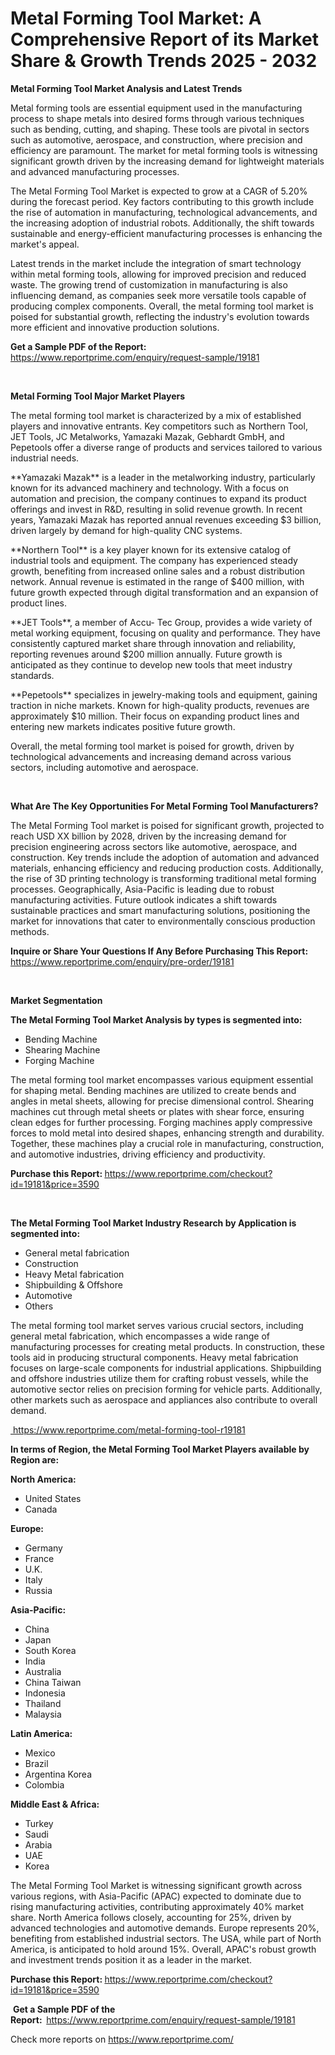 <p><h1>Metal Forming Tool Market: A Comprehensive Report of its Market Share & Growth Trends 2025 - 2032</h1></p><p><strong>Metal Forming Tool Market Analysis and Latest Trends</strong></p>
<p><p>Metal forming tools are essential equipment used in the manufacturing process to shape metals into desired forms through various techniques such as bending, cutting, and shaping. These tools are pivotal in sectors such as automotive, aerospace, and construction, where precision and efficiency are paramount. The market for metal forming tools is witnessing significant growth driven by the increasing demand for lightweight materials and advanced manufacturing processes.</p><p>The Metal Forming Tool Market is expected to grow at a CAGR of 5.20% during the forecast period. Key factors contributing to this growth include the rise of automation in manufacturing, technological advancements, and the increasing adoption of industrial robots. Additionally, the shift towards sustainable and energy-efficient manufacturing processes is enhancing the market's appeal.</p><p>Latest trends in the market include the integration of smart technology within metal forming tools, allowing for improved precision and reduced waste. The growing trend of customization in manufacturing is also influencing demand, as companies seek more versatile tools capable of producing complex components. Overall, the metal forming tool market is poised for substantial growth, reflecting the industry's evolution towards more efficient and innovative production solutions.</p></p>
<p><strong>Get a Sample PDF of the Report:&nbsp;</strong> <a href="https://www.reportprime.com/enquiry/request-sample/19181?utm_campaign=3098&utm_medium=2&utm_source=Github&utm_content=ia&utm_term=19032025&utm_id=metal-forming-tool">https://www.reportprime.com/enquiry/request-sample/19181</a></p>
<p>&nbsp;</p>
<p><strong>Metal Forming Tool Major Market Players</strong></p>
<p><p>The metal forming tool market is characterized by a mix of established players and innovative entrants. Key competitors such as Northern Tool, JET Tools, JC Metalworks, Yamazaki Mazak, Gebhardt GmbH, and Pepetools offer a diverse range of products and services tailored to various industrial needs.</p><p>**Yamazaki Mazak** is a leader in the metalworking industry, particularly known for its advanced machinery and technology. With a focus on automation and precision, the company continues to expand its product offerings and invest in R&D, resulting in solid revenue growth. In recent years, Yamazaki Mazak has reported annual revenues exceeding $3 billion, driven largely by demand for high-quality CNC systems.</p><p>**Northern Tool** is a key player known for its extensive catalog of industrial tools and equipment. The company has experienced steady growth, benefiting from increased online sales and a robust distribution network. Annual revenue is estimated in the range of $400 million, with future growth expected through digital transformation and an expansion of product lines.</p><p>**JET Tools**, a member of Accu- Tec Group, provides a wide variety of metal working equipment, focusing on quality and performance. They have consistently captured market share through innovation and reliability, reporting revenues around $200 million annually. Future growth is anticipated as they continue to develop new tools that meet industry standards.</p><p>**Pepetools** specializes in jewelry-making tools and equipment, gaining traction in niche markets. Known for high-quality products, revenues are approximately $10 million. Their focus on expanding product lines and entering new markets indicates positive future growth.</p><p>Overall, the metal forming tool market is poised for growth, driven by technological advancements and increasing demand across various sectors, including automotive and aerospace.</p></p>
<p>&nbsp;</p>
<p><strong>What Are The Key Opportunities For Metal Forming Tool Manufacturers?</strong></p>
<p><p>The Metal Forming Tool market is poised for significant growth, projected to reach USD XX billion by 2028, driven by the increasing demand for precision engineering across sectors like automotive, aerospace, and construction. Key trends include the adoption of automation and advanced materials, enhancing efficiency and reducing production costs. Additionally, the rise of 3D printing technology is transforming traditional metal forming processes. Geographically, Asia-Pacific is leading due to robust manufacturing activities. Future outlook indicates a shift towards sustainable practices and smart manufacturing solutions, positioning the market for innovations that cater to environmentally conscious production methods.</p></p>
<p><strong>Inquire or Share Your Questions If Any Before Purchasing This Report:</strong> <a href="https://www.reportprime.com/enquiry/pre-order/19181?utm_campaign=3098&utm_medium=2&utm_source=Github&utm_content=ia&utm_term=19032025&utm_id=metal-forming-tool">https://www.reportprime.com/enquiry/pre-order/19181</a></p>
<p>&nbsp;</p>
<p><strong>Market Segmentation</strong></p>
<p><strong>The Metal Forming Tool Market Analysis by types is segmented into:</strong></p>
<p><ul><li>Bending Machine</li><li>Shearing Machine</li><li>Forging Machine</li></ul></p>
<p><p>The metal forming tool market encompasses various equipment essential for shaping metal. Bending machines are utilized to create bends and angles in metal sheets, allowing for precise dimensional control. Shearing machines cut through metal sheets or plates with shear force, ensuring clean edges for further processing. Forging machines apply compressive forces to mold metal into desired shapes, enhancing strength and durability. Together, these machines play a crucial role in manufacturing, construction, and automotive industries, driving efficiency and productivity.</p></p>
<p><strong>Purchase this Report:&nbsp;</strong><a href="https://www.reportprime.com/checkout?id=19181&price=3590&utm_campaign=3098&utm_medium=2&utm_source=Github&utm_content=ia&utm_term=19032025&utm_id=metal-forming-tool">https://www.reportprime.com/checkout?id=19181&price=3590</a></p>
<p>&nbsp;</p>
<p><strong>The Metal Forming Tool Market Industry Research by Application is segmented into:</strong></p>
<p><ul><li>General metal fabrication</li><li>Construction</li><li>Heavy Metal fabrication</li><li>Shipbuilding & Offshore</li><li>Automotive</li><li>Others</li></ul></p>
<p><p>The metal forming tool market serves various crucial sectors, including general metal fabrication, which encompasses a wide range of manufacturing processes for creating metal products. In construction, these tools aid in producing structural components. Heavy metal fabrication focuses on large-scale components for industrial applications. Shipbuilding and offshore industries utilize them for crafting robust vessels, while the automotive sector relies on precision forming for vehicle parts. Additionally, other markets such as aerospace and appliances also contribute to overall demand.</p></p>
<p><a href="https://www.reportprime.com/metal-forming-tool-r19181?utm_campaign=3098&utm_medium=2&utm_source=Github&utm_content=ia&utm_term=19032025&utm_id=metal-forming-tool">&nbsp;https://www.reportprime.com/metal-forming-tool-r19181</a></p>
<p><strong>In terms of Region, the Metal Forming Tool Market Players available by Region are:</strong></p>
<p>
    <p> <strong> North America: </strong>
        <ul>
            <li>United States</li>
            <li>Canada</li>
        </ul>
        </p> 
    <p> <strong> Europe: </strong>
        <ul>
            <li>Germany</li>
            <li>France</li>
            <li>U.K.</li>
            <li>Italy</li>
            <li>Russia</li>
        </ul>
        </p> 
    <p> <strong> Asia-Pacific: </strong>
        <ul>
            <li>China</li>
            <li>Japan</li>
            <li>South Korea</li>
            <li>India</li>
            <li>Australia</li>
            <li>China Taiwan</li>
            <li>Indonesia</li>
            <li>Thailand</li>
            <li>Malaysia</li>
        </ul>
        </p> 
    <p> <strong> Latin America: </strong>
        <ul>
            <li>Mexico</li>
            <li>Brazil</li>
            <li>Argentina Korea</li>
            <li>Colombia</li>
        </ul>
        </p> 
    <p> <strong> Middle East & Africa: </strong>
        <ul>
            <li>Turkey</li>
            <li>Saudi</li>
            <li>Arabia</li>
            <li>UAE</li>
            <li>Korea</li>
        </ul>
    </p>
    </p>
<p><p>The Metal Forming Tool Market is witnessing significant growth across various regions, with Asia-Pacific (APAC) expected to dominate due to rising manufacturing activities, contributing approximately 40% market share. North America follows closely, accounting for 25%, driven by advanced technologies and automotive demands. Europe represents 20%, benefiting from established industrial sectors. The USA, while part of North America, is anticipated to hold around 15%. Overall, APAC's robust growth and investment trends position it as a leader in the market.</p></p>
<p><strong>Purchase this Report: </strong><a href="https://www.reportprime.com/checkout?id=19181&price=3590&utm_campaign=3098&utm_medium=2&utm_source=Github&utm_content=ia&utm_term=19032025&utm_id=metal-forming-tool">https://www.reportprime.com/checkout?id=19181&price=3590</a></p>
<p>&nbsp;<strong>Get a Sample PDF of the Report:&nbsp;&nbsp;</strong><a href="https://www.reportprime.com/enquiry/request-sample/19181?utm_campaign=3098&utm_medium=2&utm_source=Github&utm_content=ia&utm_term=19032025&utm_id=metal-forming-tool">https://www.reportprime.com/enquiry/request-sample/19181</a></p>
<p><strong></strong></p>
<p>Check more reports on <a href="https://www.reportprime.com/?utm_campaign=3098&utm_medium=2&utm_source=Github&utm_content=ia&utm_term=19032025&utm_id=metal-forming-tool">https://www.reportprime.com/</a></p>